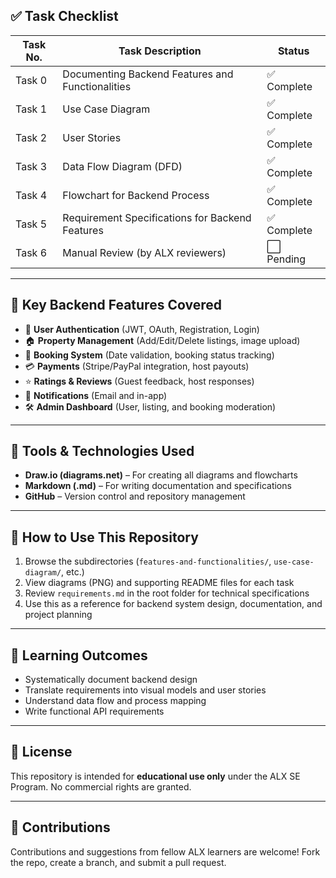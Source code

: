 ## ✅ Task Checklist

| Task No. | Task Description                                                  | Status     |
|----------|-------------------------------------------------------------------|------------|
| Task 0   | Documenting Backend Features and Functionalities                 | ✅ Complete |
| Task 1   | Use Case Diagram                                                  | ✅ Complete |
| Task 2   | User Stories                                                      | ✅ Complete |
| Task 3   | Data Flow Diagram (DFD)                                           | ✅ Complete |
| Task 4   | Flowchart for Backend Process                                     | ✅ Complete |
| Task 5   | Requirement Specifications for Backend Features                  | ✅ Complete |
| Task 6   | Manual Review (by ALX reviewers)                                  | ⬜ Pending  |

---

## 🧱 Key Backend Features Covered

- 🔐 **User Authentication** (JWT, OAuth, Registration, Login)
- 🏠 **Property Management** (Add/Edit/Delete listings, image upload)
- 📅 **Booking System** (Date validation, booking status tracking)
- 💳 **Payments** (Stripe/PayPal integration, host payouts)
- ⭐ **Ratings & Reviews** (Guest feedback, host responses)
- 📧 **Notifications** (Email and in-app)
- 🛠️ **Admin Dashboard** (User, listing, and booking moderation)

---

## 📐 Tools & Technologies Used

- **Draw.io (diagrams.net)** – For creating all diagrams and flowcharts
- **Markdown (.md)** – For writing documentation and specifications
- **GitHub** – Version control and repository management

---

## 📌 How to Use This Repository

1. Browse the subdirectories (`features-and-functionalities/`, `use-case-diagram/`, etc.)
2. View diagrams (PNG) and supporting README files for each task
3. Review `requirements.md` in the root folder for technical specifications
4. Use this as a reference for backend system design, documentation, and project planning

---

## 🧠 Learning Outcomes

- Systematically document backend design
- Translate requirements into visual models and user stories
- Understand data flow and process mapping
- Write functional API requirements

---

## 📜 License

This repository is intended for **educational use only** under the ALX SE Program. No commercial rights are granted.

---

## 🤝 Contributions

Contributions and suggestions from fellow ALX learners are welcome! Fork the repo, create a branch, and submit a pull request.